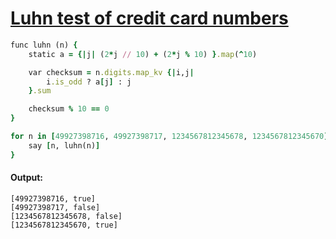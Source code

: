 [1]: http://rosettacode.org/wiki/Luhn_test_of_credit_card_numbers

# [Luhn test of credit card numbers][1]

```ruby
func luhn (n) {
    static a = {|j| (2*j // 10) + (2*j % 10) }.map(^10)

    var checksum = n.digits.map_kv {|i,j|
        i.is_odd ? a[j] : j
    }.sum

    checksum % 10 == 0
}

for n in [49927398716, 49927398717, 1234567812345678, 1234567812345670] {
    say [n, luhn(n)]
}
```

#### Output:
```
[49927398716, true]
[49927398717, false]
[1234567812345678, false]
[1234567812345670, true]
```
